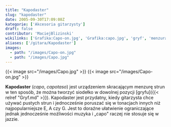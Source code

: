 ```yaml
---
title: "Kapodaster"
slug: "kapodaster"
date: 2005-09-30T17:09:08Z
kategorie: ['Akcesoria gitarzysty']
draft: false
contributor: 'MaciejBlizinski'
wikilinks: ['Grafika:Capo-on.jpg', 'Grafika:capo.jpg', 'gryf', 'menzura', 'siode%C5%82ko', 'struny', 'tonacja']
aliases: ['/gitara/Kapodaster']
images:
  - path: "/images/Capo-on.jpg"
  - path: "/images/Capo.jpg"
---
```

{{< image src="/images/Capo.jpg" >}}
{{< image src="/images/Capo-on.jpg" >}}

**Kapodaster** (*capo*, *capotaso*) jest urządzeniem skracającym
menzurę<!-- link nie odnosił się do niczego: 'Kapodaster' (PosixPath('Kapodaster.md')) links to 'menzura' (PosixPath('/no/path/exists')) and that does not exist --> strun<!-- link nie odnosił się do niczego: 'Kapodaster' (PosixPath('Kapodaster.md')) links to 'struny' (PosixPath('/no/path/exists')) and that does not exist --> w ten sposób,
że można tworzyć siodełko<!-- link nie odnosił się do niczego: 'Kapodaster' (PosixPath('Kapodaster.md')) links to 'siodełko' (PosixPath('/no/path/exists')) and that does not exist --> w dowolnej pozycji
[gryfu]({{< relref "Gryf.md" >}}). Kapodaster jest przydatny, kiedy gitarzysta
chce używać pustych strun i jednocześnie poruszać się w
tonacjach<!-- link nie odnosił się do niczego: 'Kapodaster' (PosixPath('Kapodaster.md')) links to 'tonacja' (PosixPath('/no/path/exists')) and that does not exist --> innych niż najpopularniejsze E, A czy G.
Jest to doraźne ułatwienie ograniczające jednak jednocześnie możliwości
muzyka i „capo" raczej nie stosuje się w jazzie.


